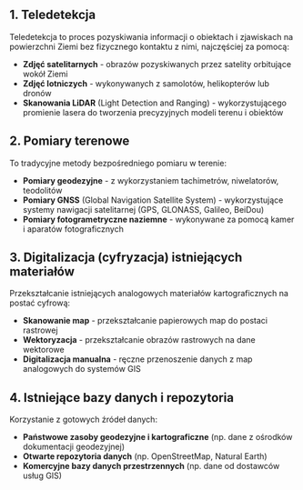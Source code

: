 ## 1. Teledetekcja

Teledetekcja to proces pozyskiwania informacji o obiektach i zjawiskach na powierzchni Ziemi bez fizycznego kontaktu z nimi, najczęściej za pomocą:

- **Zdjęć satelitarnych** - obrazów pozyskiwanych przez satelity orbitujące wokół Ziemi
- **Zdjęć lotniczych** - wykonywanych z samolotów, helikopterów lub dronów
- **Skanowania LiDAR** (Light Detection and Ranging) - wykorzystującego promienie lasera do tworzenia precyzyjnych modeli terenu i obiektów

## 2. Pomiary terenowe

To tradycyjne metody bezpośredniego pomiaru w terenie:

- **Pomiary geodezyjne** - z wykorzystaniem tachimetrów, niwelatorów, teodolitów
- **Pomiary GNSS** (Global Navigation Satellite System) - wykorzystujące systemy nawigacji satelitarnej (GPS, GLONASS, Galileo, BeiDou)
- **Pomiary fotogrametryczne naziemne** - wykonywane za pomocą kamer i aparatów fotograficznych

## 3. Digitalizacja (cyfryzacja) istniejących materiałów

Przekształcanie istniejących analogowych materiałów kartograficznych na postać cyfrową:

- **Skanowanie map** - przekształcanie papierowych map do postaci rastrowej
- **Wektoryzacja** - przekształcanie obrazów rastrowych na dane wektorowe
- **Digitalizacja manualna** - ręczne przenoszenie danych z map analogowych do systemów GIS

## 4. Istniejące bazy danych i repozytoria

Korzystanie z gotowych źródeł danych:

- **Państwowe zasoby geodezyjne i kartograficzne** (np. dane z ośrodków dokumentacji geodezyjnej)
- **Otwarte repozytoria danych** (np. OpenStreetMap, Natural Earth)
- **Komercyjne bazy danych przestrzennych** (np. dane od dostawców usług GIS)